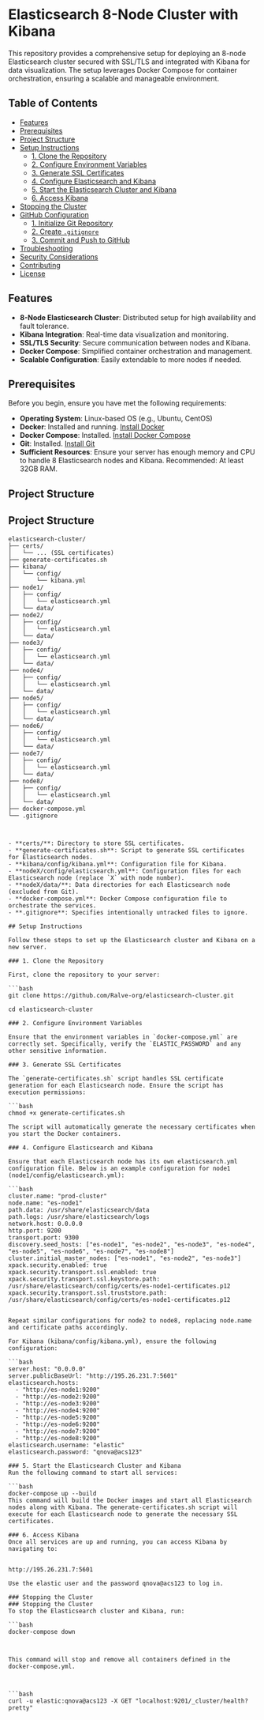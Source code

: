 # Elasticsearch 8-Node Cluster with Kibana

This repository provides a comprehensive setup for deploying an 8-node Elasticsearch cluster secured with SSL/TLS and integrated with Kibana for data visualization. The setup leverages Docker Compose for container orchestration, ensuring a scalable and manageable environment.

## Table of Contents

- [Features](#features)
- [Prerequisites](#prerequisites)
- [Project Structure](#project-structure)
- [Setup Instructions](#setup-instructions)
  - [1. Clone the Repository](#1-clone-the-repository)
  - [2. Configure Environment Variables](#2-configure-environment-variables)
  - [3. Generate SSL Certificates](#3-generate-ssl-certificates)
  - [4. Configure Elasticsearch and Kibana](#4-configure-elasticsearch-and-kibana)
  - [5. Start the Elasticsearch Cluster and Kibana](#5-start-the-elasticsearch-cluster-and-kibana)
  - [6. Access Kibana](#6-access-kibana)
- [Stopping the Cluster](#stopping-the-cluster)
- [GitHub Configuration](#github-configuration)
  - [1. Initialize Git Repository](#1-initialize-git-repository)
  - [2. Create `.gitignore`](#2-create-gitignore)
  - [3. Commit and Push to GitHub](#3-commit-and-push-to-github)
- [Troubleshooting](#troubleshooting)
- [Security Considerations](#security-considerations)
- [Contributing](#contributing)
- [License](#license)

## Features

- **8-Node Elasticsearch Cluster**: Distributed setup for high availability and fault tolerance.
- **Kibana Integration**: Real-time data visualization and monitoring.
- **SSL/TLS Security**: Secure communication between nodes and Kibana.
- **Docker Compose**: Simplified container orchestration and management.
- **Scalable Configuration**: Easily extendable to more nodes if needed.

## Prerequisites

Before you begin, ensure you have met the following requirements:

- **Operating System**: Linux-based OS (e.g., Ubuntu, CentOS)
- **Docker**: Installed and running. [Install Docker](https://docs.docker.com/get-docker/)
- **Docker Compose**: Installed. [Install Docker Compose](https://docs.docker.com/compose/install/)
- **Git**: Installed. [Install Git](https://git-scm.com/book/en/v2/Getting-Started-Installing-Git)
- **Sufficient Resources**: Ensure your server has enough memory and CPU to handle 8 Elasticsearch nodes and Kibana. Recommended: At least 32GB RAM.

## Project Structure

## Project Structure

```plaintext
elasticsearch-cluster/
├── certs/
│   └── ... (SSL certificates)
├── generate-certificates.sh
├── kibana/
│   └── config/
│       └── kibana.yml
├── node1/
│   ├── config/
│   │   └── elasticsearch.yml
│   └── data/
├── node2/
│   ├── config/
│   │   └── elasticsearch.yml
│   └── data/
├── node3/
│   ├── config/
│   │   └── elasticsearch.yml
│   └── data/
├── node4/
│   ├── config/
│   │   └── elasticsearch.yml
│   └── data/
├── node5/
│   ├── config/
│   │   └── elasticsearch.yml
│   └── data/
├── node6/
│   ├── config/
│   │   └── elasticsearch.yml
│   └── data/
├── node7/
│   ├── config/
│   │   └── elasticsearch.yml
│   └── data/
├── node8/
│   ├── config/
│   │   └── elasticsearch.yml
│   └── data/
├── docker-compose.yml
└── .gitignore



- **certs/**: Directory to store SSL certificates.
- **generate-certificates.sh**: Script to generate SSL certificates for Elasticsearch nodes.
- **kibana/config/kibana.yml**: Configuration file for Kibana.
- **nodeX/config/elasticsearch.yml**: Configuration files for each Elasticsearch node (replace `X` with node number).
- **nodeX/data/**: Data directories for each Elasticsearch node (excluded from Git).
- **docker-compose.yml**: Docker Compose configuration file to orchestrate the services.
- **.gitignore**: Specifies intentionally untracked files to ignore.

## Setup Instructions

Follow these steps to set up the Elasticsearch cluster and Kibana on a new server.

### 1. Clone the Repository

First, clone the repository to your server:

```bash
git clone https://github.com/Ralve-org/elasticsearch-cluster.git

cd elasticsearch-cluster

### 2. Configure Environment Variables

Ensure that the environment variables in `docker-compose.yml` are correctly set. Specifically, verify the `ELASTIC_PASSWORD` and any other sensitive information.

### 3. Generate SSL Certificates

The `generate-certificates.sh` script handles SSL certificate generation for each Elasticsearch node. Ensure the script has execution permissions:

```bash
chmod +x generate-certificates.sh

The script will automatically generate the necessary certificates when you start the Docker containers.

### 4. Configure Elasticsearch and Kibana

Ensure that each Elasticsearch node has its own elasticsearch.yml configuration file. Below is an example configuration for node1 (node1/config/elasticsearch.yml):

```bash
cluster.name: "prod-cluster"
node.name: "es-node1"
path.data: /usr/share/elasticsearch/data
path.logs: /usr/share/elasticsearch/logs
network.host: 0.0.0.0
http.port: 9200
transport.port: 9300
discovery.seed_hosts: ["es-node1", "es-node2", "es-node3", "es-node4", "es-node5", "es-node6", "es-node7", "es-node8"]
cluster.initial_master_nodes: ["es-node1", "es-node2", "es-node3"]
xpack.security.enabled: true
xpack.security.transport.ssl.enabled: true
xpack.security.transport.ssl.keystore.path: /usr/share/elasticsearch/config/certs/es-node1-certificates.p12
xpack.security.transport.ssl.truststore.path: /usr/share/elasticsearch/config/certs/es-node1-certificates.p12


Repeat similar configurations for node2 to node8, replacing node.name and certificate paths accordingly.

For Kibana (kibana/config/kibana.yml), ensure the following configuration:

```bash
server.host: "0.0.0.0"
server.publicBaseUrl: "http://195.26.231.7:5601"
elasticsearch.hosts:
  - "http://es-node1:9200"
  - "http://es-node2:9200"
  - "http://es-node3:9200"
  - "http://es-node4:9200"
  - "http://es-node5:9200"
  - "http://es-node6:9200"
  - "http://es-node7:9200"
  - "http://es-node8:9200"
elasticsearch.username: "elastic"
elasticsearch.password: "qnova@acs123"

### 5. Start the Elasticsearch Cluster and Kibana
Run the following command to start all services:

```bash
docker-compose up --build
This command will build the Docker images and start all Elasticsearch nodes along with Kibana. The generate-certificates.sh script will execute for each Elasticsearch node to generate the necessary SSL certificates.

### 6. Access Kibana
Once all services are up and running, you can access Kibana by navigating to:


http://195.26.231.7:5601

Use the elastic user and the password qnova@acs123 to log in.

### Stopping the Cluster
### Stopping the Cluster
To stop the Elasticsearch cluster and Kibana, run:

```bash
docker-compose down



This command will stop and remove all containers defined in the docker-compose.yml.



```bash
curl -u elastic:qnova@acs123 -X GET "localhost:9201/_cluster/health?pretty"

